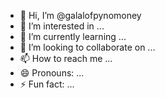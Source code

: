 - 👋 Hi, I’m @galalofpynomoney
- 👀 I’m interested in ...
- 🌱 I’m currently learning ...
- 💞️ I’m looking to collaborate on ...
- 📫 How to reach me ...
- 😄 Pronouns: ...
- ⚡ Fun fact: ...

<!---
galalofpynomoney/galalofpynomoney is a ✨ special ✨ repository because its `README.md` (this file) appears on your GitHub profile.
You can click the Preview link to take a look at your changes.
--->
